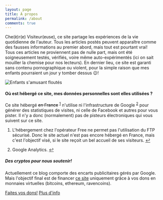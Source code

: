 ```yaml
---
layout: page
title: À propos
permalink: /about
comments: true
---
```


<div class="row justify-content-between">
<div class="col-md-8 pr-5">

<p>Che(è)r(e) Visiteur(euse), ce site partage les expériences de la vie quotidienne de l'auteur. Tous les articles postés peuvent apparaître comme des fausses informations au premier abord, mais tout est pourtant vrai! Tous ces articles ne proviennent pas de nulle part, mais ont été soigneusement testés, vérifiés, voire même auto-expérimentés (ici on sait mouiller la chemise pour nos lecteurs). En dernier lieu, ce site est garanti sans contenu pornographique ou violent, pour la simple raison que mes enfants pourraient un jour y tomber dessus 😉!</p>

<p class="mb-5"><img class="shadow-lg" src="{{site.baseurl}}/assets/images/about.png" alt="Enfants s'amusant floutés" /></p>


<h4>Où est hébergé ce site, mes données personnelles sont elles utilisées ?</h4>

<p>Ce site hébergé <s>en France</s> <sup id="fnref:1" role="doc-noteref"><a href="#fn:1" class="footnote" rel="footnote">1</a></sup> n'utilise ni l'infrastructure de Google <sup id="fnref:2" role="doc-noteref"><a href="#fn:2" class="footnote" rel="footnote">2</a></sup>  pour générer des statistiques de visites, ni celle de Facebook et autres pour vous pister. Il n'y a donc (normalement) pas de pisteurs électroniques qui vous suivent sur ce site.
</p>

<div class="footnotes" role="doc-endnotes">
  <ol>
    <li id="fn:1" role="doc-endnote">
      <p>L'hébergement chez l'opérateur Free ne permet pas l'utilisation du FTP sécurisé. Donc le site actuel n'est pas encore hébergé en France, mais c'est l'objectif visé, si le site reçoit un bel accueil de ses visiteurs.&nbsp;<a href="#fnref:1" class="reversefootnote" role="doc-backlink">↩</a></p>
    </li>    
    <li id="fn:2" role="doc-endnote">
      <p>Google Analytics.&nbsp;<a href="#fnref:2" class="reversefootnote" role="doc-backlink">↩</a></p>
    </li>  
  </ol>
</div>

</div>


<div class="col-md-4">

<div class="sticky-top sticky-top-80">
<h5>Des cryptos pour nous soutenir!</h5>

<p>Actuellement ce blog comporte des encarts publicitaires gérés par Google. Mais l'objectif final est de financer <a href="{{ site.baseurl }}">ce site</a> uniquement grâce à vos dons en monnaies virtuelles (bitcoins, ethereum, ravencoins).
</p>

<a target="_blank" href="{{ site.baseurl }}/donate" class="btn btn-danger">Faites vos dons!</a> <a target="_blank" href="{{ site.baseurl }}/donate" class="btn btn-warning">Plus d'info</a>


</div>
</div>
</div>
